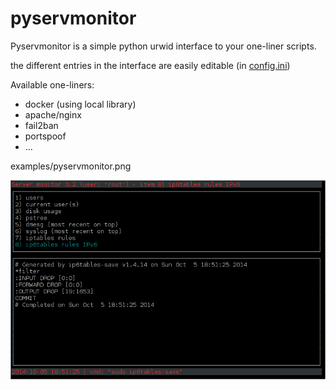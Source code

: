 pyservmonitor
=============

Pyservmonitor is a simple python urwid interface to your one-liner scripts.

the different entries in the interface are easily editable (in [config.ini](config.ini))

Available one-liners:

* docker (using local library)
* apache/nginx
* fail2ban
* portspoof
* ...

examples/pyservmonitor.png

![](examples/pyservmonitor.png "pyservmonitor")
